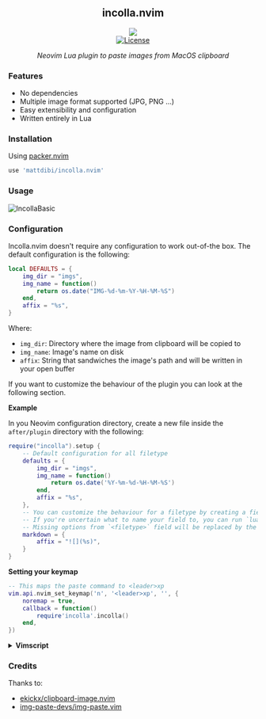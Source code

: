 <div align="center">

## incolla.nvim

![](https://img.shields.io/badge/MacOS-000000?style=flat-square&logo=apple&logoColor=white)
</br><a href="/LICENSE.md"> ![License](https://img.shields.io/badge/License-MIT-brightgreen?style=flat-square) </a>

_Neovim Lua plugin to paste images from MacOS clipboard_

</div>

### Features

- No dependencies
- Multiple image format supported (JPG, PNG ...)
- Easy extensibility and configuration
- Written entirely in Lua

### Installation

Using [packer.nvim](https://github.com/wbthomason/packer.nvim)

```lua
use 'mattdibi/incolla.nvim'
```

### Usage

![IncollaBasic](https://user-images.githubusercontent.com/22748355/210149651-35b770fc-b4de-4cd3-b3e0-f8d7d62bac23.gif)

### Configuration

Incolla.nvim doesn't require any configuration to work out-of-the box. The default configuration is the following:

```lua
local DEFAULTS = {
    img_dir = "imgs",
    img_name = function()
        return os.date("IMG-%d-%m-%Y-%H-%M-%S")
    end,
    affix = "%s",
}
```

Where:

- `img_dir`: Directory where the image from clipboard will be copied to
- `img_name`: Image's name on disk
- `affix`: String that sandwiches the image's path and will be written in your open buffer

If you want to customize the behaviour of the plugin you can look at the following section.

**Example**

In you Neovim configuration directory, create a new file inside the `after/plugin` directory with the following:

```lua
require("incolla").setup {
    -- Default configuration for all filetype
    defaults = {
        img_dir = "imgs",
        img_name = function()
            return os.date('%Y-%m-%d-%H-%M-%S')
        end,
        affix = "%s",
    },
    -- You can customize the behaviour for a filetype by creating a field named after the desired filetype
    -- If you're uncertain what to name your field to, you can run `lua print(vim.bo.filetype)`
    -- Missing options from `<filetype>` field will be replaced by the `DEFAULT` options
    markdown = {
        affix = "![](%s)",
    }
}
```

**Setting your keymap**

```lua
-- This maps the paste command to <leader>xp
vim.api.nvim_set_keymap('n', '<leader>xp', '', {
    noremap = true,
    callback = function()
        require'incolla'.incolla()
    end,
})
```

<details>
<summary><b>Vimscript</b></summary></br>

```vimscript
nnoremap <leader>xp :Incolla<CR>
```

</details>

### Credits

Thanks to:
- [ekickx/clipboard-image.nvim](https://github.com/ekickx/clipboard-image.nvim)
- [img-paste-devs/img-paste.vim](https://github.com/img-paste-devs/img-paste.vim)
